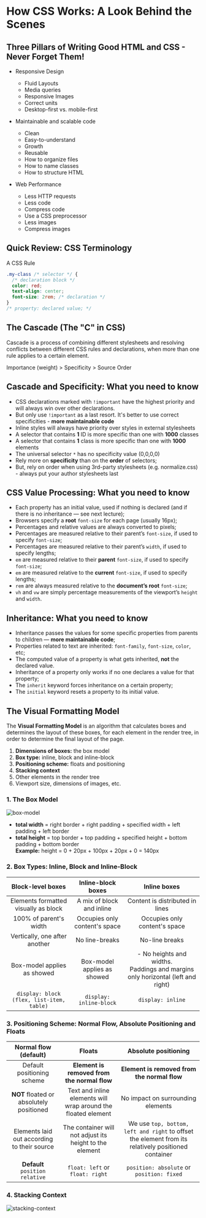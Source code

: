 # How CSS Works: A Look Behind the Scenes

## Three Pillars of Writing Good HTML and CSS - Never Forget Them!

- Responsive Design

  - Fluid Layouts
  - Media queries
  - Responsive Images
  - Correct units
  - Desktop-first vs. mobile-first

- Maintainable and scalable code

  - Clean
  - Easy-to-understand
  - Growth
  - Reusable
  - How to organize files
  - How to name classes
  - How to structure HTML

- Web Performance
  - Less HTTP requests
  - Less code
  - Compress code
  - Use a CSS preprocessor
  - Less images
  - Compress images

## Quick Review: CSS Terminology

A CSS Rule

```css
.my-class /* selector */ {
  /* declaration block */
  color: red;
  text-align: center;
  font-size: 2rem; /* declaration */
}
/* property: declared value; */
```

## The Cascade (The "C" in CSS)

Cascade is a process of combining different stylesheets and resolving conflicts between different CSS rules and declarations, when more than one rule applies to a certain element.

Importance (weight) > Specificity > Source Order

## Cascade and Specificity: What you need to know

- CSS declarations marked with `!important` have the highest priority and will always win over other declarations.
- But only use `!important` as a last resort. It's better to use correct specificities - **more maintainable code**
- Inline styles will always have priority over styles in external stylesheets
- A selector that contains **1** ID is more specific than one with **1000** classes
- A selector that contains **1** class is more specific than one with **1000** elements
- The universal selector `*` has no specificity value (0,0,0,0)
- Rely more on **specificity** than on the **order** of selectors;
- But, rely on order when using 3rd-party stylesheets (e.g. normalize.css) - always put your author stylesheets last

## CSS Value Processing: What you need to know

- Each property has an initial value, used if nothing is declared (and if there is no inheritance — see next lecture);
- Browsers specify a **root** `font-size` for each page (usually 16px);
- Percentages and relative values are always converted to pixels;
- Percentages are measured relative to their parent’s `font-size`, if used to specify `font-size`;
- Percentages are measured relative to their parent’s `width`, if used to specify lengths;
- `em` are measured relative to their **parent** `font-size`, if used to specify `font-size`;
- `em` are measured relative to the **current** `font-size`, if used to specify lengths;
- `rem` are always measured relative to the **document’s root** `font-size`;
- `vh` and `vw` are simply percentage measurements of the viewport’s `height` and `width`.

## Inheritance: What you need to know

- Inheritance passes the values for some specific properties from parents to children — **more maintainable code**;
- Properties related to text are inherited: `font-family`, `font-size`, `color`, etc;
- The computed value of a property is what gets inherited, **not** the declared value.
- Inheritance of a property only works if no one declares a value for that property;
- The `inherit` keyword forces inheritance on a certain property;
- The `initial` keyword resets a property to its initial value.

## The Visual Formatting Model

The **Visual Formatting Model** is an algorithm that calculates boxes and determines the layout of these boxes, for each element in the render tree, in order to determine the final layout of the page.

1. **Dimensions of boxes:** the box model
2. **Box type:** inline, block and inline-block
3. **Positioning scheme:** floats and positioning
4. **Stacking context**
5. Other elements in the render tree
6. Viewport size, dimensions of images, etc.

### 1. The Box Model

![box-model](https://i.imgur.com/snEDQjF.png)

- **total width** = right border + right padding + specified width + left padding + left border
- **total height** = top border + top padding + specified height + bottom padding + bottom border\
  **Example:** height = 0 + 20px + 100px + 20px + 0 = 140px

### 2. Box Types: Inline, Block and Inline-Block

|             Block-level boxes             |      Inline-block boxes       |                                    Inline boxes                                    |
| :---------------------------------------: | :---------------------------: | :--------------------------------------------------------------------------------: |
|   Elements formatted visually as block    |   A mix of block and inline   |                          Content is distributed in lines                           |
|          100% of parent's width           | Occupies only content's space |                           Occupies only content's space                            |
|       Vertically, one after another       |        No line-breaks         |                                   No-line breaks                                   |
|        Box-model applies as showed        |  Box-model applies as showed  | - No heights and widths.<br> Paddings and margins only horizontal (left and right) |
| `display: block (flex, list-item, table)` |    `display: inline-block`    |                                 `display: inline`                                  |

### 3. Positioning Scheme: Normal Flow, Absolute Positioning and Floats

|            Normal flow (default)            |                            Floats                             |                                        Absolute positioning                                         |
| :-----------------------------------------: | :-----------------------------------------------------------: | :-------------------------------------------------------------------------------------------------: |
|         Default positioning scheme          |          **Element is removed from the normal flow**          |                             **Element is removed from the normal flow**                             |
|  **NOT** floated or absolutely positioned   | Text and inline elements will wrap around the floated element |                                  No impact on surrounding elements                                  |
| Elements laid out according to their source |    The container will not adjust its height to the element    | We use `top, bottom, left and right` to offset the element from its relatively positioned container |
|       **Default** `position relative`       |                `float: left` or `float: right`                |                              `position: absolute` or `position: fixed`                              |

### 4. Stacking Context

![stacking-context](https://i.imgur.com/e2TxeuQ.png)
